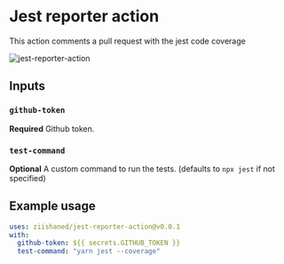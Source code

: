 # Jest reporter action

This action comments a pull request with the jest code coverage

![jest-reporter-action](https://imgur.com/ustWwwN.png)

## Inputs

### `github-token`

**Required** Github token.

### `test-command`

**Optional** A custom command to run the tests. (defaults to `npx jest` if not specified)

## Example usage

```yml
uses: ziishaned/jest-reporter-action@v0.0.1
with:
  github-token: ${{ secrets.GITHUB_TOKEN }}
  test-command: "yarn jest --coverage"
```
